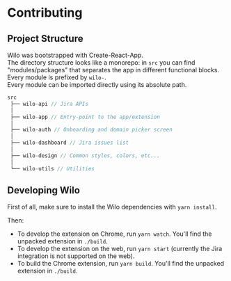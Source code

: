 # Contributing

## Project Structure

Wilo was bootstrapped with Create-React-App.  
The directory structure looks like a monorepo: in `src` you can find "modules/packages" that separates the app in different functional blocks.  
Every module is prefixed by `wilo-`.  
Every module can be imported directly using its absolute path.

```javascript
src
 ├── wilo-api // Jira APIs
 │
 ├── wilo-app // Entry-point to the app/extension
 │
 ├── wilo-auth // Onboarding and domain picker screen
 │
 ├── wilo-dashboard // Jira issues list
 │
 ├── wilo-design // Common styles, colors, etc...
 │
 └── wilo-utils // Utilities
```

## Developing Wilo

First of all, make sure to install the Wilo dependencies with `yarn install`.

Then:

- To develop the extension on Chrome, run `yarn watch`. You'll find the unpacked extension in `./build`.
- To develop the extension on the web, run `yarn start` (currently the Jira integration is not supported on the web).
- To build the Chrome extension, run `yarn build`. You'll find the unpacked extension in `./build`.
